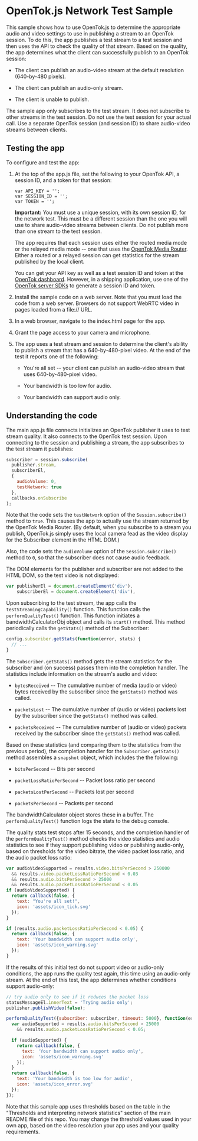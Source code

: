 OpenTok.js Network Test Sample
==============================

This sample shows how to use OpenTok.js to determine the appropriate audio and video settings
to use in publishing a stream to an OpenTok session. To do this, the app publishes a test
stream to a test session and then uses the API to check the quality of that stream. Based on the
quality, the app determines what the client can successfully publish to an OpenTok session:

* The client can publish an audio-video stream at the default resolution (640-by-480 pixels).

* The client can publish an audio-only stream.

* The client is unable to publish.

The sample app only subscribes to the test stream. It does not subscribe to other streams in the
test session. Do not use the test session for your actual call. Use a separate OpenTok session
(and session ID) to share audio-video streams between clients.

## Testing the app

To configure and test the app:

1. At the top of the app.js file, set the following to your OpenTok API, a session ID, and a token
   for that session:

   ```
   var API_KEY = '';
   var SESSION_ID = '';
   var TOKEN = '';
   ```

   **Important:** You must use a unique session, with its own session ID, for the network test. This
   must be a different session than the one you will use to share audio-video streams between
   clients. Do not publish more than one stream to the test session.

   The app requires that each session uses either the routed media mode or the relayed media mode -- one that uses
   the [OpenTok Media Router](https://tokbox.com/developer/guides/create-session/#media-mode).
   Either a routed or a relayed session can get statistics for the stream published by the local client.

   You can get your API key as well as a test session ID and token at the
   [OpenTok dashboard](https://dashboard.tokbox.com/). However, in a shipping application, use
   one of the [OpenTok server SDKs](https://tokbox.com/developer/sdks/server/) to generate a
   session ID and token.

2. Install the sample code on a web server. Note that you must load the code from a web server.
   Browsers do not support WebRTC video in pages loaded from a file:// URL.

3. In a web browser, navigate to the index.html page for the app.

4. Grant the page access to your camera and microphone.

5. The app uses a test stream and session to determine the client's ability to publish a stream
   that has a 640-by-480-pixel video. At the end of the test it reports one of the following:

   * You're all set -- your client can publish an audio-video stream that uses
     640-by-480-pixel video.

   * Your bandwidth is too low for audio.

   * Your bandwidth can support audio only.

## Understanding the code

The main app.js file connects initializes an OpenTok publisher it uses to test stream quality.
It also connects to the OpenTok test session. Upon connecting to the session and publishing
a stream, the app subscribes to the test stream it publishes:

```javascript
subscriber = session.subscribe(
  publisher.stream,
  subscriberEl,
  {
    audioVolume: 0,
    testNetwork: true
  },
  callbacks.onSubscribe
);
```

Note that the code sets the `testNetwork` option of the `Session.subscribe()` method to `true`.
This causes the app to actually use the stream returned by the OpenTok Media Router.
(By default, when you subscribe to a stream you publish, OpenTok.js simply uses the local camera
fead as the video display for the Subscriber element in the HTML DOM.)

Also, the code sets the `audioVolume` option of the `Session.subscribe()` method to `0`, so that
the subscriber does not cause audio feedback.

The DOM elements for the publisher and subscriber are not added to the HTML DOM,
so the test video is not displayed:

```javascript
var publisherEl = document.createElement('div'),
    subscriberEl = document.createElement('div'),
```

Upon subscribing to the test stream, the app calls the `testStreamingCapability()` function.
This function calls the `performQualityTest()` function. This function initiates a
bandwidthCalculatorObj object and calls its `start()` method. This method periodically calls
the `getStats()` method of the Subscriber:

```javascript
config.subscriber.getStats(function(error, stats) {
  // ...
}
```

The `Subscriber.getStats()` method gets the stream statistics for the subscriber and (on success)
passes them into the completion handler. The statistics include information on the stream's audio
and video:

* `bytesReceived` -- The cumulative number of media (audio or video) bytes received by the
   subscriber since the `getStats()` method was called.

* `packetsLost` -- The cumulative number of (audio or video) packets lost by the
   subscriber since the `getStats()` method was called.

* `packetsReceived` -- The cumulative number of (audio or video) packets received by the
   subscriber since the `getStats()` method was called.

Based on these statistics (and comparing them to the statistics from the previous period), the
completion handler for the `Subscriber.getStats()` method assembles a `snapshot` object,
which includes the the following:

* `bitsPerSecond` -- Bits per second

* `packetLossRatioPerSecond` -- Packet loss ratio per second

* `packetsLostPerSecond` -- Packets lost per second

* `packetsPerSecond` -- Packets per second

The bandwidthCalculator object stores these in a buffer. The `performQualityTest()` function logs
the stats to the debug console.

The quality stats test stops after 15 seconds, and the completion handler of the
`performQualityTest()` method checks the video statistics and audio statistics to see if
they support publishing video or publishing audio-only, based on thresholds for the video
bitrate, the video packet loss ratio, and the audio packet loss ratio:

```javascript
var audioVideoSupported = results.video.bitsPerSecond > 250000
  && results.video.packetLossRatioPerSecond < 0.03
  && results.audio.bitsPerSecond > 25000
  && results.audio.packetLossRatioPerSecond < 0.05
if (audioVideoSupported) {
  return callback(false, {
    text: "You're all set!",
    icon: 'assets/icon_tick.svg'
  });
}

if (results.audio.packetLossRatioPerSecond < 0.05) {
  return callback(false, {
    text: 'Your bandwidth can support audio only',
    icon: 'assets/icon_warning.svg'
  });
}
```

If the results of this initial test do not support video or audio-only conditions, the app runs
the quality test again, this time using an audio-only stream. At the end of this test, the
app determines whether conditions support audio-only:

```javascript
// try audio only to see if it reduces the packet loss
statusMessageEl.innerText = 'Trying audio only';
publisher.publishVideo(false);

performQualityTest({subscriber: subscriber, timeout: 5000}, function(error, results) {
  var audioSupported = results.audio.bitsPerSecond > 25000
    && results.audio.packetLossRatioPerSecond < 0.05;

  if (audioSupported) {
    return callback(false, {
      text: 'Your bandwidth can support audio only',
      icon: 'assets/icon_warning.svg'
    });
  }
  return callback(false, {
    text: 'Your bandwidth is too low for audio',
    icon: 'assets/icon_error.svg'
  });
});
```

Note that this sample app uses thresholds based on the table in the "Thresholds and interpreting
network statistics" section of the main README file of this repo. You may change the threshold
values used in your own app, based on the video resolution your app uses and your quality
requirements.
